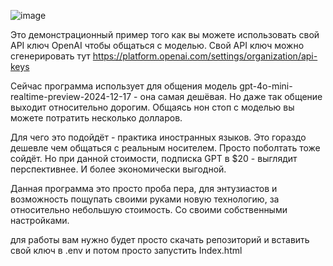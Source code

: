 ![image](https://github.com/user-attachments/assets/584d0d02-de80-47e9-a8fc-fcda3a70aa7b)

Это демонстрационный пример того как вы можете использовать свой API ключ OpenAI чтобы общаться с моделью. 
Свой API ключ можно сгенерировать тут https://platform.openai.com/settings/organization/api-keys

Сейчас программа использует для общения модель gpt-4o-mini-realtime-preview-2024-12-17 - она самая дешёвая. 
Но даже так общение выходит относительно дорогим. Общаясь нон стоп с моделью вы можете потратить несколько долларов. 

Для чего это подойдёт - практика иностранных языков. Это гораздо дешевле чем общаться с реальным носителем. 
Просто поболтать тоже сойдёт. Но при данной стоимости, подписка GPT в $20 - выглядит перспективнее. И более экономически выгодной. 

Данная программа это просто проба пера, для энтузиастов и возможность пощупать своими руками новую технологию, за относительно небольшую стоимость. 
Со своими собственными настройками.

для работы вам нужно будет просто скачать репозиторий и вставить свой ключ в .env
и потом просто запустить Index.html

